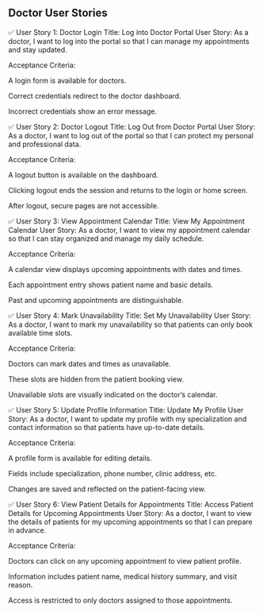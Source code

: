 ## Doctor User Stories

✅ User Story 1: Doctor Login
Title: Log into Doctor Portal
User Story:
As a doctor, I want to log into the portal so that I can manage my appointments and stay updated.

Acceptance Criteria:

A login form is available for doctors.

Correct credentials redirect to the doctor dashboard.

Incorrect credentials show an error message.

✅ User Story 2: Doctor Logout
Title: Log Out from Doctor Portal
User Story:
As a doctor, I want to log out of the portal so that I can protect my personal and professional data.

Acceptance Criteria:

A logout button is available on the dashboard.

Clicking logout ends the session and returns to the login or home screen.

After logout, secure pages are not accessible.

✅ User Story 3: View Appointment Calendar
Title: View My Appointment Calendar
User Story:
As a doctor, I want to view my appointment calendar so that I can stay organized and manage my daily schedule.

Acceptance Criteria:

A calendar view displays upcoming appointments with dates and times.

Each appointment entry shows patient name and basic details.

Past and upcoming appointments are distinguishable.

✅ User Story 4: Mark Unavailability
Title: Set My Unavailability
User Story:
As a doctor, I want to mark my unavailability so that patients can only book available time slots.

Acceptance Criteria:

Doctors can mark dates and times as unavailable.

These slots are hidden from the patient booking view.

Unavailable slots are visually indicated on the doctor’s calendar.

✅ User Story 5: Update Profile Information
Title: Update My Profile
User Story:
As a doctor, I want to update my profile with my specialization and contact information so that patients have up-to-date details.

Acceptance Criteria:

A profile form is available for editing details.

Fields include specialization, phone number, clinic address, etc.

Changes are saved and reflected on the patient-facing view.

✅ User Story 6: View Patient Details for Appointments
Title: Access Patient Details for Upcoming Appointments
User Story:
As a doctor, I want to view the details of patients for my upcoming appointments so that I can prepare in advance.

Acceptance Criteria:

Doctors can click on any upcoming appointment to view patient profile.

Information includes patient name, medical history summary, and visit reason.

Access is restricted to only doctors assigned to those appointments.

